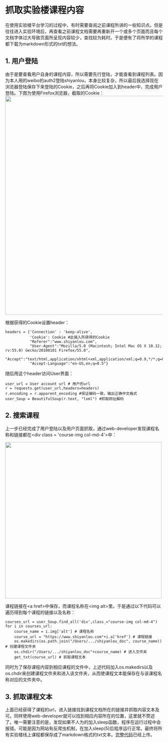 # 抓取实验楼课程内容
在使用实验楼平台学习的过程中，有时需要查阅之前课程所讲的一些知识点。但是往往进入实验环境后，再查看之前课程文档需要再重新开一个或多个页面而且每个文档字体过大导致页面所呈现内容较少，查找较为耗时。于是便有了将所学的课程都下载为markdown形式的txt的想法。

## 1. 用户登陆
由于是要查看用户自身的课程内容，所以需要先行登陆，才能查看到课程列表。因为本人用的weibo的auth2登陆shiyanlou，本身比较复杂，所以最后我选择现在浏览器登陆保存下来登陆的Cookie，之后再将Cookie加入到header中，完成用户登陆。下图为使用Firefox浏览器，截取的Cookie：
<img src="https://user-images.githubusercontent.com/31018275/30380240-14954726-9867-11e7-884a-403b064f67dd.png" width="700"/>

根据获得的Cookie设置header：

```
headers = {'Connection' : 'keep-alive',    
           'Cookie': Cookie #此插入所获得的Cookie
           "Referer":"www.shiyanlou.com",
           "User-Agent":"Mozilla/5.0 (Macintosh; Intel Mac OS X 10.12; rv:55.0) Gecko/20100101 Firefox/55.0",
           "Accept":"text/html,application/xhtml+xml,application/xml;q=0.9,*/*;q=0.8",
           "Accept-Language":"en-US,en;q=0.5"}
```

随后用这个header访问User界面：
```
user_url = User account url # 用户的url
r = requests.get(user_url,headers=headers)
r.encoding = r.apparent_encoding #保证编码一致，输出正确中文格式
user_Soup = BeautifulSoup(r.text, "lxml") #抓取网址解码
```
## 2. 搜索课程
上一步已经完成了用户登陆以及用户页面抓取，通过web-developer发现课程名称和链接都在\<div class = 'course-img col-md-4'>中：

<img src = "https://user-images.githubusercontent.com/31018275/30387701-5fa44cbc-987b-11e7-9cec-725747144aa3.png" width="500">

课程链接在\<a href>中保存，而课程名称在\<img alt>里。于是通过以下代码可以遍历得到每个课程的链接以及名称：

```
courses_url = user_Soup.find_all('div',class_="course-img col-md-4")
for i in courses_url:
    course_name = i.img['alt'] # 课程名称
    course_url = "https://www.shiyanlou.com"+i.a['href'] # 课程链接
    os.makedirs(os.path.join("/Users/.../shiyanlou_doc", course_name)) # 创建课程文件夹
    os.chdir("/Users/.../shiyanlou_doc"+course_name) # 进入文件夹
    get_txt(course_url) # 抓取课程文本
```

同时为了保存课程内容到相应课程的文件中，上述代码加入os.makedirs以及os.chdir来创建课程文件夹和进入该文件夹，从而使课程文本能保存在与该课程名称对应的文件夹中。

## 3. 抓取课程文本

上面已经获得了课程的url，进入链接找到课程文档所在的链接并抓取内容文本及可。同样使用web-developer就可以找到相应内容所在的位置，这里就不赘述了。唯一需要注意的是，发现如果不人为的加入sleep函数，程序在运行过程中会报错。可能是因为网站有反爬虫机制，在加入sleep(5)后程序运行正常。最终将所有实验楼线上课程都保存成了markdown格式的txt文本。[完整代码](https://github.com/MrChenghua/-/blob/master/shiyanlou_doc_markdown.py)已经上传。





